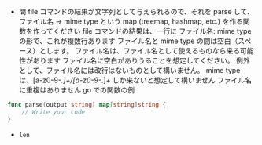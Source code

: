- 問
file コマンドの結果が文字列として与えられるので、それを parse して、ファイル名 → mime type という map (treemap, hashmap, etc.) を作る関数を作ってください
file コマンドの結果は、一行に ファイル名: mime type の形で、これが複数行あります
ファイル名と mime type の間は空白（スペース）とします。
ファイル名は、ファイル名として使えるものなら来る可能性があります
ファイル名に空白がありうることを想定してください。
例外として、ファイル名には改行はないものとして構いません。
mime type は、[a-z0-9-_.]+/[a-z0-9-_.]+ しか来ないと想定して構いません
ファイル名に重複はありません
go での関数の例
```go
func parse(output string) map[string]string {
    // Write your code
}
```

- `len`
